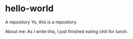 # hello-world
A repository 
Yo, this is a repository. 

About me: As I write this, I just finished eating chili for lunch. 
